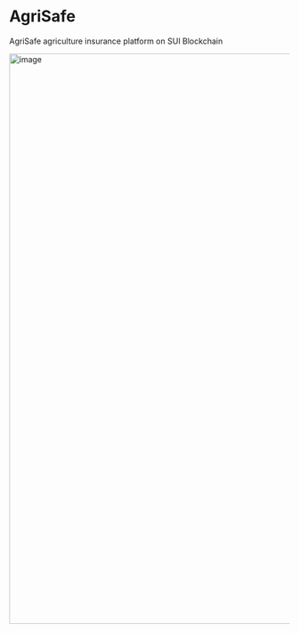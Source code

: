 # AgriSafe
AgriSafe agriculture insurance platform on SUI Blockchain

<img width="1025" alt="image" src="https://github.com/TrungNguyen1409/tbc_ideathon/assets/96893597/37193f1e-cc15-40c8-b44f-12d3bd035ba1">
